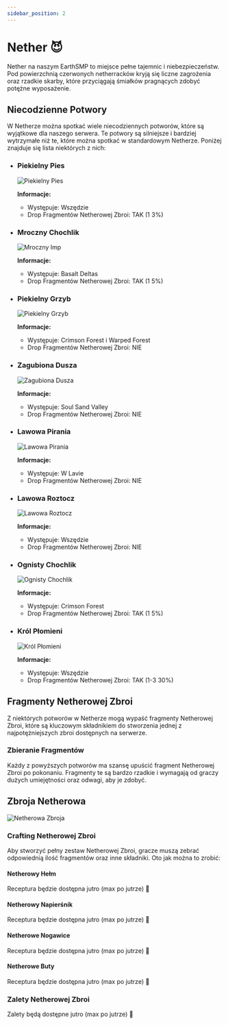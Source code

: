 ```yaml
---
sidebar_position: 2
---
```


# Nether 😈

Nether na naszym EarthSMP to miejsce pełne tajemnic i niebezpieczeństw. Pod powierzchnią czerwonych netherracków kryją się liczne zagrożenia oraz rzadkie skarby, które przyciągają śmiałków pragnących zdobyć potężne wyposażenie.

## Niecodzienne Potwory

W Netherze można spotkać wiele niecodziennych potworów, które są wyjątkowe dla naszego serwera. Te potwory są silniejsze i bardziej wytrzymałe niż te, które można spotkać w standardowym Netherze. Poniżej znajduje się lista niektórych z nich:

- ### Piekielny Pies

  ![Piekielny Pies](./assets/pies.png)

  **Informacje:**

  - Występuje: Wszędzie
  - Drop Fragmentów Netherowej Zbroi: TAK (1 3%)

- ### Mroczny Chochlik

  ![Mroczny Imp](./assets/mroczny.png)

  **Informacje:**

  - Występuje: Basalt Deltas
  - Drop Fragmentów Netherowej Zbroi: TAK (1 5%)

- ### Piekielny Grzyb

  ![Piekielny Grzyb](./assets/grzyb.png)

  **Informacje:**

  - Występuje: Crimson Forest i Warped Forest
  - Drop Fragmentów Netherowej Zbroi: NIE

- ### Zagubiona Dusza

  ![Zagubiona Dusza](./assets/dusza.png)

  **Informacje:**

  - Występuje: Soul Sand Valley
  - Drop Fragmentów Netherowej Zbroi: NIE

- ### Lawowa Pirania

  ![Lawowa Pirania](./assets/pirania.png)

  **Informacje:**

  - Występuje: W Lavie
  - Drop Fragmentów Netherowej Zbroi: NIE

- ### Lawowa Roztocz

  ![Lawowa Roztocz](./assets/roztocz.png)

  **Informacje:**

  - Występuje: Wszędzie
  - Drop Fragmentów Netherowej Zbroi: NIE

- ### Ognisty Chochlik

  ![Ognisty Chochlik](./assets/ognisty.png)

  **Informacje:**

  - Występuje: Crimson Forest
  - Drop Fragmentów Netherowej Zbroi: TAK (1 5%)

- ### Król Płomieni

  ![Król Płomieni](./assets/krol.png)

  **Informacje:**

  - Występuje: Wszędzie
  - Drop Fragmentów Netherowej Zbroi: TAK (1-3 30%)

## Fragmenty Netherowej Zbroi

Z niektórych potworów w Netherze mogą wypaść fragmenty Netherowej Zbroi, które są kluczowym składnikiem do stworzenia jednej z najpotężniejszych zbroi dostępnych na serwerze.

### Zbieranie Fragmentów

Każdy z powyższych potworów ma szansę upuścić fragment Netherowej Zbroi po pokonaniu. Fragmenty te są bardzo rzadkie i wymagają od graczy dużych umiejętności oraz odwagi, aby je zdobyć.

## Zbroja Netherowa

![Netherowa Zbroja](./assets/netherowa-zbroja.png)

### Crafting Netherowej Zbroi

Aby stworzyć pełny zestaw Netherowej Zbroi, gracze muszą zebrać odpowiednią ilość fragmentów oraz inne składniki. Oto jak można to zrobić:

#### Netherowy Hełm

Receptura będzie dostępna jutro (max po jutrze) 👀

#### Netherowy Napierśnik

Receptura będzie dostępna jutro (max po jutrze) 👀

#### Netherowe Nogawice

Receptura będzie dostępna jutro (max po jutrze) 👀

#### Netherowe Buty

Receptura będzie dostępna jutro (max po jutrze) 👀

### Zalety Netherowej Zbroi

Zalety będą dostępne jutro (max po jutrze) 👀
